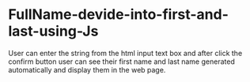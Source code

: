 # FullName-devide-into-first-and-last-using-Js
User can enter the string from the html input text box and after click the confirm button user can see their first name and last name generated automatically and display them in the web page.
